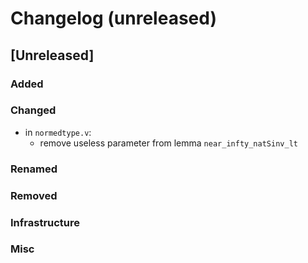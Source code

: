 # Changelog (unreleased)

## [Unreleased]

### Added

### Changed

- in `normedtype.v`:
  + remove useless parameter from lemma `near_infty_natSinv_lt`

### Renamed

### Removed

### Infrastructure

### Misc
